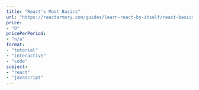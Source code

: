 ```yaml
---
title: "React's Most Basics"
url: "https://reactarmory.com/guides/learn-react-by-itself/react-basics"
price: 
- "0"
pricePerPeriod: 
- "n/a"
format: 
- "tutorial"
- "interactive"
- "code"
subject: 
- "react"
- "javascript"
---
```

